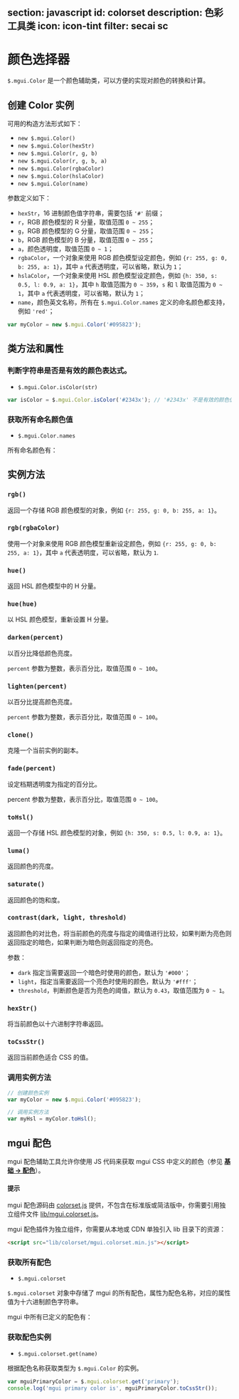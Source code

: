section: javascript
id: colorset
description: 色彩工具类
icon: icon-tint
filter: secai sc
---

# 颜色选择器

`$.mgui.Color` 是一个颜色辅助类，可以方便的实现对颜色的转换和计算。

## 创建 Color 实例

可用的构造方法形式如下：

 - `new $.mgui.Color()`
 - `new $.mgui.Color(hexStr)`
 - `new $.mgui.Color(r, g, b)`
 - `new $.mgui.Color(r, g, b, a)`
 - `new $.mgui.Color(rgbaColor)`
 - `new $.mgui.Color(hslaColor)`
 - `new $.mgui.Color(name)`

参数定义如下：

 - `hexStr`，16 进制颜色值字符串，需要包括 `'#'` 前缀；
 - `r`，RGB 颜色模型的 R 分量，取值范围 `0 ~ 255`；
 - `g`，RGB 颜色模型的 G 分量，取值范围 `0 ~ 255`；
 - `b`，RGB 颜色模型的 B 分量，取值范围 `0 ~ 255`；
 - `a`，颜色透明度，取值范围 `0 ~ 1`；
 - `rgbaColor`，一个对象来使用 RGB 颜色模型设定颜色，例如 `{r: 255, g: 0, b: 255, a: 1}`，其中 `a` 代表透明度，可以省略，默认为 `1`；
 - `hslaColor`，一个对象来使用 HSL 颜色模型设定颜色，例如 `{h: 350, s: 0.5, l: 0.9, a: 1}`，其中 `h` 取值范围为 `0 ~ 359`，`s` 和 `l` 取值范围为 `0 ~ 1`，其中 `a` 代表透明度，可以省略，默认为 `1`；
 - `name`，颜色英文名称，所有在 `$.mgui.Color.names` 定义的命名颜色都支持，例如 `'red'`；

```js
var myColor = new $.mgui.Color('#095823');
```

## 类方法和属性

### 判断字符串是否是有效的颜色表达式。

 - `$.mgui.Color.isColor(str)`

```js
var isColor = $.mgui.Color.isColor('#2343x'); // '#2343x' 不是有效的颜色值
```

### 获取所有命名颜色值

 - `$.mgui.Color.names`

所有命名颜色有：

<example id="namedColors">
</example>

<style>
#namedColors .color-tile {height: auto; width: 125px; padding: 0 5px; margin: 0; border: none;}
</style>

<script>
$(function() {
    var $colors = $('<div class="clearfix"/>');
    $.each($.mgui.Color.names, function(name, hex) {
        var color = new $.mgui.Color(hex);
        $colors.append($('<div class="color-tile"/>').css({
            background: hex,
            color: color.contrast().toCssStr()
        }).text(name));
    });
    $('#namedColors').append($colors);
});
</script>

## 实例方法

### `rgb()`

返回一个存储 RGB 颜色模型的对象，例如 `{r: 255, g: 0, b: 255, a: 1}`。

### `rgb(rgbaColor)`

使用一个对象来使用 RGB 颜色模型重新设定颜色，例如 `{r: 255, g: 0, b: 255, a: 1}`，其中 `a` 代表透明度，可以省略，默认为 `1`.

### `hue()`

返回 HSL 颜色模型中的 H 分量。

### `hue(hue)`

以 HSL 颜色模型，重新设置 H 分量。

### `darken(percent)`

以百分比降低颜色亮度。

`percent` 参数为整数，表示百分比，取值范围 `0 ~ 100`。

### `lighten(percent)`

以百分比提高颜色亮度。

`percent` 参数为整数，表示百分比，取值范围 `0 ~ 100`。

### `clone()`

克隆一个当前实例的副本。

### `fade(percent)`

设定档期透明度为指定的百分比。

percent 参数为整数，表示百分比，取值范围 `0 ~ 100`。

### `toHsl()`

返回一个存储 HSL 颜色模型的对象，例如 `{h: 350, s: 0.5, l: 0.9, a: 1}`。

### `luma()`

返回颜色的亮度。

### `saturate()`

返回颜色的饱和度。

### `contrast(dark, light, threshold)`

返回颜色的对比色，将当前颜色的亮度与指定的阈值进行比较，如果判断为亮色则返回指定的暗色，如果判断为暗色则返回指定的亮色。

参数：

 - `dark` 指定当需要返回一个暗色时使用的颜色，默认为 `'#000'`；
 - `light`，指定当需要返回一个亮色时使用的颜色，默认为 `'#fff'`；
 - `threshold`，判断颜色是否为亮色的阈值，默认为 `0.43`，取值范围为 `0 ~ 1`。

### `hexStr()`

将当前颜色以十六进制字符串返回。

### `toCssStr()`

返回当前颜色适合 CSS 的值。

### 调用实例方法

```js
// 创建颜色实例
var myColor = new $.mgui.Color('#095823');

// 调用实例方法
var myHsl = myColor.toHsl();
```

## mgui 配色

mgui 配色辅助工具允许你使用 JS 代码来获取 mgui CSS 中定义的颜色（参见 [**基础 → 配色**](#basic/colorset)）。

<div class="alert alert-warning">
  <h4>提示</h4>
  <p>mgui 配色源码由 <a class="alert-link" href="https://github.com/easysoft/mgui/blob/master/src/js/color.js" target="_blank">colorset.js</a> 提供，不包含在标准版或简洁版中，你需要引用独立组件文件 <a class="alert-link" href="https://github.com/easysoft/mgui/blob/master/dist/lib/colorset.js/mgui.colorset.js" target="_blank">lib/mgui.colorset.js</a>。</p>
</div>

mgui 配色插件为独立组件，你需要从本地或 CDN 单独引入 lib 目录下的资源：

```html
<script src="lib/colorset/mgui.colorset.min.js"></script>
```

### 获取所有配色

 - `$.mgui.colorset`

`$.mgui.colorset` 对象中存储了 mgui 的所有配色，属性为配色名称，对应的属性值为十六进制颜色字符串。

mgui 中所有已定义的配色有：

<example id="mguiColors">
</example>

<style>
#mguiColors .color-tile {height: auto; width: 125px; padding: 0 5px; margin: 0; border: none;}
</style>

<script src="dist/lib/colorset.js/mgui.colorset.min.js"></script>
<script>
$(function() {
    var $colors = $('<div class="clearfix"/>');
    $.each($.mgui.colorset, function(name, hex) {
        var color = new $.mgui.Color(hex);
        $colors.append($('<div class="color-tile"/>').css({
            background: hex,
            color: color.contrast().toCssStr()
        }).text(name));
    });
    $('#mguiColors').append($colors);
});
</script>

### 获取配色实例

 - `$.mgui.colorset.get(name)`

根据配色名称获取类型为 `$.mgui.Color` 的实例。

```js
var mguiPrimaryColor = $.mgui.colorset.get('primary');
console.log('mgui primary color is', mguiPrimaryColor.toCssStr());
```
